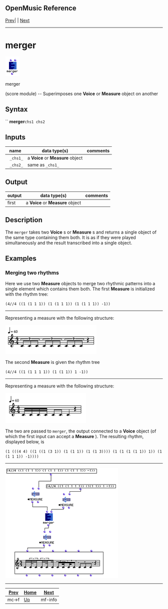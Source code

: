 OpenMusic Reference  
---  
[Prev](mc-f)| | [Next](mf-info)  
  
* * *

# merger

![](figures/functions/score/merger.png)

  
  
merger  
  
(score module) \-- Superimposes one **Voice** or **Measure** object on another  

## Syntax

`` **merger**` chs1 chs2 `

## Inputs

name| data type(s)| comments  
---|---|---  
` _chs1_`|  a **Voice** or **Measure** object|  
` _chs2_`|  same as `_chs1_`|  
  
## Output

output| data type(s)| comments  
---|---|---  
first| a **Voice** or **Measure** object|  
  
## Description

The `merger` takes two **Voice** s or **Measure** s and returns a single
object of the same type containing them both. It is as if they were played
simultaneously and the result transcribed into a single object.

## Examples

### Merging two rhythms

Here we use two **Measure** objects to merge two rhythmic patterns into a
single element which contains them both. The first **Measure** is initialized
with the rhythm tree:

    
    
    (4//4 ((1 (1 1 1)) (1 (1 1 1)) (1 (1 1 1)) -1))  
  
---  
  
Representing a measure with the following structure:

![](figures/functions/score/mergerEX2.png)

The second **Measure** is given the rhythm tree

    
    
    (4//4 ((1 (1 1 1 1)) (1 (1 1)) 1 -1))  
  
---  
  
Representing a measure with the following structure:

![](figures/functions/score/mergerEX3.png)

The two are passed to `merger`, the output connected to a **Voice** object (of
which the first input can accept a **Measure** ). The resulting rhythm,
displayed below, is

    
    
    (1 (((4 4) ((1 ((1 (3 1)) (1 (1 1)) (1 (1 3)))) (1 (1 (1 (1 1)) 1)) (1 (1 1 1)) -1))))  
  
---  
  
![](figures/functions/score/mergerEX1.png)

* * *

[Prev](mc-f)| [Home](index)| [Next](mf-info)  
---|---|---  
mc->f| [Up](funcref.main)| mf-info

